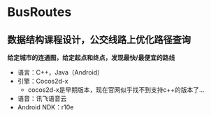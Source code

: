 # BusRoutes

## 数据结构课程设计，公交线路上优化路径查询

**给定城市的连通图，给定起点和终点，发现最快/最便宜的路线**

- 语言：C++，Java（Android）
- 引擎：Cocos2d-x
  - cocos2d-x是早期版本，现在官网似乎找不到支持c++的版本了...
- 语音：讯飞语音云
- Android NDK：r10e
